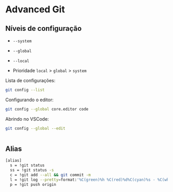 # Advanced Git

## Níveis de configuração

- `--system`

- `--global`

- `--local`

- Prioridade `local` > `global` > `system`

Lista de configurações:

```bash
git config --list
```

Configurando o editor:

```bash
git config --global core.editor code
```

Abrindo no VSCode:

```bash
git config --global --edit
```

```bash

```

## Alias

```bash
[alias]
  s = !git status
  ss = !git status -s
  c = !git add --all && git commit -m
  l = !git log --pretty=format:'%C(green)%h %C(red)%d%C(cyan)%s - %C(white)%cn, %C(yellow)%cr'
  p = !git push origin
```
